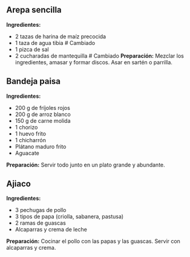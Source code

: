 ## Arepa sencilla
**Ingredientes:**
- 2 tazas de harina de maíz precocida
- 1 taza de agua tibia  # Cambiado
- 1 pizca de sal
- 2 cucharadas de mantequilla  # Cambiado
**Preparación:**
Mezclar los ingredientes, amasar y formar discos. Asar en sartén o parrilla.


## Bandeja paisa
**Ingredientes:**
- 200 g de fríjoles rojos
- 200 g de arroz blanco
- 150 g de carne molida
- 1 chorizo
- 1 huevo frito
- 1 chicharrón
- Plátano maduro frito
- Aguacate

**Preparación:**
Servir todo junto en un plato grande y abundante.


## Ajiaco
**Ingredientes:**
- 3 pechugas de pollo
- 3 tipos de papa (criolla, sabanera, pastusa)
- 2 ramas de guascas
- Alcaparras y crema de leche

**Preparación:**
Cocinar el pollo con las papas y las guascas. Servir con alcaparras y crema.